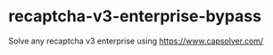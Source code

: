 # recaptcha-v3-enterprise-bypass
Solve any recaptcha v3 enterprise using https://www.capsolver.com/

